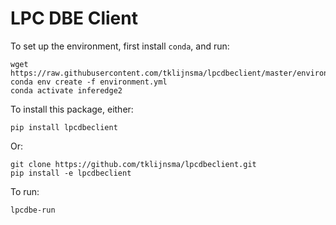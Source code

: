 # LPC DBE Client

To set up the environment, first install `conda`, and run:

```
wget https://raw.githubusercontent.com/tklijnsma/lpcdbeclient/master/environment.yml
conda env create -f environment.yml
conda activate inferedge2
```

To install this package, either:

`pip install lpcdbeclient`

Or:

```
git clone https://github.com/tklijnsma/lpcdbeclient.git
pip install -e lpcdbeclient
```

To run:

`lpcdbe-run`

